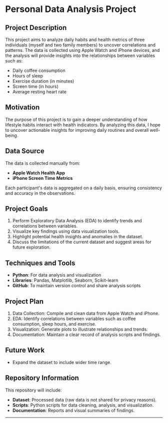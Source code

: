 # Personal Data Analysis Project

## Project Description
This project aims to analyze daily habits and health metrics of three individuals (myself and two family members) to uncover correlations and patterns. The data is collected using Apple Watch and iPhone devices, and the analysis will provide insights into the relationships between variables such as:
- Daily coffee consumption
- Hours of sleep
- Exercise duration (in minutes)
- Screen time (in hours)
- Average resting heart rate

## Motivation
The purpose of this project is to gain a deeper understanding of how lifestyle habits interact with health indicators. By analyzing this data, I hope to uncover actionable insights for improving daily routines and overall well-being.

## Data Source
The data is collected manually from:
- **Apple Watch Health App**
- **iPhone Screen Time Metrics**

Each participant's data is aggregated on a daily basis, ensuring consistency and accuracy in the observations.

## Project Goals
1. Perform Exploratory Data Analysis (EDA) to identify trends and correlations between variables.
2. Visualize key findings using data visualization tools.
3. Highlight potential health insights and anomalies in the dataset.
4. Discuss the limitations of the current dataset and suggest areas for future exploration.

## Techniques and Tools
- **Python**: For data analysis and visualization
- **Libraries**: Pandas, Matplotlib, Seaborn, Scikit-learn
- **GitHub**: To maintain version control and share analysis scripts

## Project Plan
1. Data Collection: Compile and clean data from Apple Watch and iPhone.
2. EDA: Identify correlations between variables such as coffee consumption, sleep hours, and exercise.
3. Visualization: Generate plots to illustrate relationships and trends.
4. Documentation: Maintain a clear record of analysis scripts and findings.



## Future Work
- Expand the dataset to include wider time range.


## Repository Information
This repository will include:
- **Dataset**: Processed data (raw data is not shared for privacy reasons).
- **Scripts**: Python scripts for data cleaning, analysis, and visualization.
- **Documentation**: Reports and visual summaries of findings.

---


